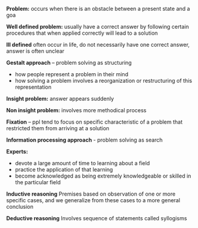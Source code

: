 **Problem:** occurs when there is an obstacle between a present state and a goa

**Well defined problem:**
usually have a correct answer by following certain procedures that when applied correctly will lead to a solution

**Ill defined**
often occur in life, do not necessarily have one correct answer, answer is often unclear

**Gestalt approach** – problem solving as structuring 
- how people represent a problem in their mind
- how solving a problem involves a reorganization or restructuring of this representation

**Insight problem:**
answer appears suddenly

**Non insight problem:**
involves more methodical process

**Fixation** – ppl tend to focus on specific characteristic of a problem that restricted them from arriving at a solution

**Information processing approach** - problem solving as search

**Experts:**
- devote a large amount of time to learning about a field 
- practice the application of that learning
- become acknowledged as being extremely knowledgeable or skilled in the particular field

**Inductive reasoning**
Premises based on observation of one or more specific cases, and we generalize from these cases to a more general conclusion

**Deductive reasoning**
Involves sequence of statements called syllogisms




